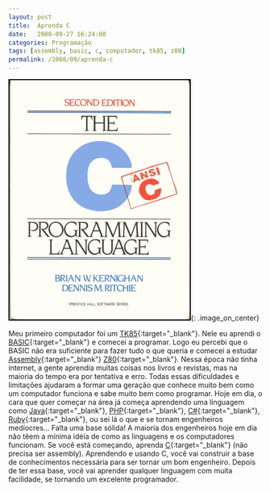 ```yaml
---
layout: post
title:  Aprenda C
date:   2008-09-27 16:24:00
categories: Programação
tags: [assembly, basic, c, computador, tk85, z80]
permalink: /2008/09/aprenda-c
---
```


![tk85](/assets/images/2008/c.png){: .image_on_center}

Meu primeiro computador foi um [TK85][mci-tk85]{:target="_blank"}. Nele eu aprendi o [BASIC][wiki-basic]{:target="_blank"} e comecei a programar. Logo eu percebi que o BASIC não era suficiente para fazer tudo o que queria e comecei a estudar [Assembly][wiki-asm]{:target="_blank"} [Z80][wiki-z80]{:target="_blank"}. Nessa época não tinha internet, a gente aprendia muitas coisas nos livros e revistas, mas na maioria do tempo era por tentativa e erro. Todas essas dificuldades e limitações ajudaram a formar uma geração que conhece muito bem como um computador funciona e sabe muito bem como programar. Hoje em dia, o cara que quer começar na área já começa aprendendo uma linguagem como [Java][java]{:target="_blank"}, [PHP][php]{:target="_blank"}, [C#][csharp]{:target="_blank"}, [Ruby][ruby]{:target="_blank"}, ou sei lá o que e se tornam engenheiros medíocres... Falta uma base sólida! A maioria dos engenheiros hoje em dia não têem a mínima idéia de como as linguagens e os computadores funcionam. Se você está começando, aprenda [C][wiki-c]{:target="_blank"} (não precisa ser assembly). Aprendendo e usando C, você vai construir a base de conhecimentos necessária para ser tornar um bom engenheiro. Depois de ter essa base, você vai aprender qualquer linguagem com muita facilidade, se tornando um excelente programador.

[mci-tk85]: http://www.mci.org.br/micro/microdigital/tk85.html
[wiki-basic]: http://en.wikipedia.org/wiki/BASIC_programming_language
[wiki-asm]: http://en.wikipedia.org/wiki/Assembly_language
[wiki-z80]: http://en.wikipedia.org/wiki/Zilog_Z80
[java]: http://java.sun.com/
[php]: http://www.php.net/
[csharp]: https://msdn.microsoft.com/pt-BR/library/kx37x362.aspx
[ruby]: http://www.ruby-lang.org/
[wiki-c]: http://en.wikipedia.org/wiki/C_%28programming_language%29
